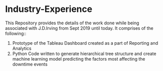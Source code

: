 # Industry-Experience
This Repository provides the details of the work done while being associated with J.D.Irving from Sept 2019 until today.
It comprises of the following::
1. Prototype of the Tableau Dashboard created as a part of Reporting and Analytics 
2. Python Code written to generate hierarchical tree structure and create machine learning model predicting the factors most affecting the downtime events
